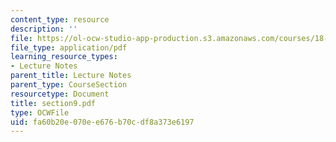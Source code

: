 ```yaml
---
content_type: resource
description: ''
file: https://ol-ocw-studio-app-production.s3.amazonaws.com/courses/18-155-differential-analysis-fall-2004/fa60b20e070ee676b70cdf8a373e6197_section9.pdf
file_type: application/pdf
learning_resource_types:
- Lecture Notes
parent_title: Lecture Notes
parent_type: CourseSection
resourcetype: Document
title: section9.pdf
type: OCWFile
uid: fa60b20e-070e-e676-b70c-df8a373e6197
---
```

